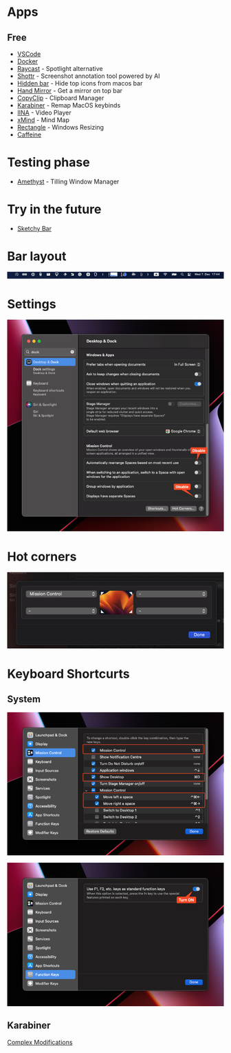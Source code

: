 # Apps

## Free

- [VSCode](https://code.visualstudio.com/docs?dv=osx)
- [Docker](https://docs.docker.com/desktop/install/mac-install/)
- [Raycast](https://www.raycast.com) - Spotlight alternative
- [Shottr](https://shottr.cc) - Screenshot annotation tool powered by AI
- [Hidden bar](https://apps.apple.com/de/app/hidden-bar/id1452453066?mt=12) - Hide top icons from macos bar
- [Hand Mirror](https://apps.apple.com/us/app/hand-mirror/id1502839586?mt=12) - Get a mirror on top bar
- [CopyClip](https://apps.apple.com/us/app/copyclip-clipboard-history/id595191960?mt=12) - Clipboard Manager
- [Karabiner](https://karabiner-elements.pqrs.org) - Remap MacOS keybinds
- [IINA](https://iina.io) - Video Player
- [xMind](https://www.xmind.app/go/appstore/xmind-mac?ct=OfficialWebsite) - Mind Map
- [Rectangle](https://rectangleapp.com/) - Windows Resizing
- [Caffeine](https://www.macupdate.com/app/mac/24120/caffeine)
# Testing phase

- [Amethyst](https://ianyh.com/amethyst/) - Tilling Window Manager

# Try in the future

- [Sketchy Bar](https://github.com/FelixKratz/SketchyBar)

# Bar layout
![picture 1](../../images/241251d1e022c646ca6b61b8bdf56de25a2075c58a9e807ade04fc4ba0fd31e9.png)  

# Settings

![picture 2](../../images/ac203af70603f12b7b58ec5bd0ff0b115ddf38e3ec052ca275b7d2a83a07fd2c.png)  

# Hot corners
![picture 3](../../images/6cdd0908b4082d08b5cac2cc70f82ba7b5ee5a9c36f218faf20d5f92666df5f1.png)  

# Keyboard Shortcurts

## System
![picture 2](../../images/448bce10dd89705da74d2857b6d5f075634a8e555d0cf52423e3a9002827d41e.png)  

![picture 3](../../images/160ecc4c5e80e64d915e4e6d7048eb1fc5cf27773bbe96e1a4d5ae8d0ab96dbe.png)  

## Karabiner
[Complex Modifications](./config/karabiner.json)